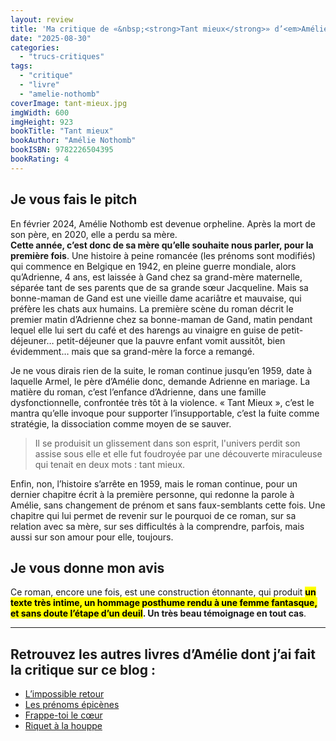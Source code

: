 ```yaml
---
layout: review
title: 'Ma critique de «&nbsp;<strong>Tant mieux</strong>» d’<em>Amélie Nothomb</em>'
date: "2025-08-30"
categories: 
  - "trucs-critiques"
tags: 
  - "critique"
  - "livre"
  - "amelie-nothomb"
coverImage: tant-mieux.jpg
imgWidth: 600
imgHeight: 923
bookTitle: "Tant mieux"
bookAuthor: "Amélie Nothomb"
bookISBN: 9782226504395                  
bookRating: 4
---
```


<h2>Je vous fais le pitch</h2>

<p>En février 2024, Amélie Nothomb est devenue orpheline. Après la mort de son père, en 2020, elle a perdu sa mère.<br />
<strong>Cette année, c’est donc de sa mère qu’elle souhaite nous parler, pour la première fois</strong>. Une histoire à peine romancée (les prénoms sont modifiés) qui commence en Belgique en 1942, en pleine guerre mondiale, alors qu’Adrienne, 4&nbsp;ans, est laissée à Gand chez sa grand-mère maternelle, séparée tant de ses parents que de sa grande sœur Jacqueline. Mais sa bonne-maman de Gand est une vieille dame acariâtre et mauvaise, qui préfère les chats aux humains. La première scène du roman décrit le premier matin d’Adrienne chez sa bonne-maman de Gand, matin pendant lequel elle lui sert du café et des harengs au vinaigre en guise de petit-déjeuner… petit-déjeuner que la pauvre enfant vomit aussitôt, bien évidemment… mais que sa grand-mère la force a remangé.</p>

<p>Je ne vous dirais rien de la suite, le roman continue jusqu’en 1959, date à laquelle Armel, le père d’Amélie donc, demande Adrienne en mariage. La matière du roman, c’est l’enfance d’Adrienne, dans une famille dysfonctionnelle, confrontée très tôt à la violence. «&nbsp;Tant Mieux&nbsp;», c’est le mantra qu’elle invoque pour supporter l’insupportable, c’est la fuite comme stratégie, la dissociation comme moyen de se sauver.</p>

<blockquote class="citation">
  <p>Il se produisit un glissement dans son esprit, l'univers perdit son assise sous elle et elle fut foudroyée par une découverte miraculeuse qui tenait en deux mots : tant mieux.</p>
</blockquote>

<p>Enfin, non, l’histoire s’arrête en 1959, mais le roman continue, pour un dernier chapitre écrit à la première personne, qui redonne la parole à Amélie, sans changement de prénom et sans faux-semblants cette fois. Une chapitre qui lui permet de revenir sur le pourquoi de ce roman, sur sa relation avec sa mère, sur ses difficultés à la comprendre, parfois, mais aussi sur son amour pour elle, toujours.

<h2>Je vous donne mon avis</h2>

<p>Ce roman, encore une fois, est une construction étonnante, qui produit <strong><mark>un texte très intime, un hommage posthume rendu à une femme fantasque, et sans doute l’étape d’un deuil</mark>. Un très beau témoignage en tout cas</strong>.

<hr />
<h2>Retrouvez les autres livres d’Amélie dont j’ai fait la critique sur ce blog&nbsp;:</h2>
<ul>
  <li><a href="/2024/10/ma-critique-de-l-impossible-retour-d-amelie-nothomb/">L’impossible retour</a></li>
  <li><a href="/2018/12/ma-critique-de-les-prenoms-epicenes-damelie-nothomb/">Les prénoms épicènes</a></li>
  <li><a href="/2017/10/ma-critique-de-frappe-toi-le-cur-damelie-nothomb/">Frappe-toi le cœur</a></li>
  <li><a href="/2016/09/ma-critique-de-riquet-a-la-houppe-damelie-nothomb/">Riquet à la houppe</a></li>
</ul>
